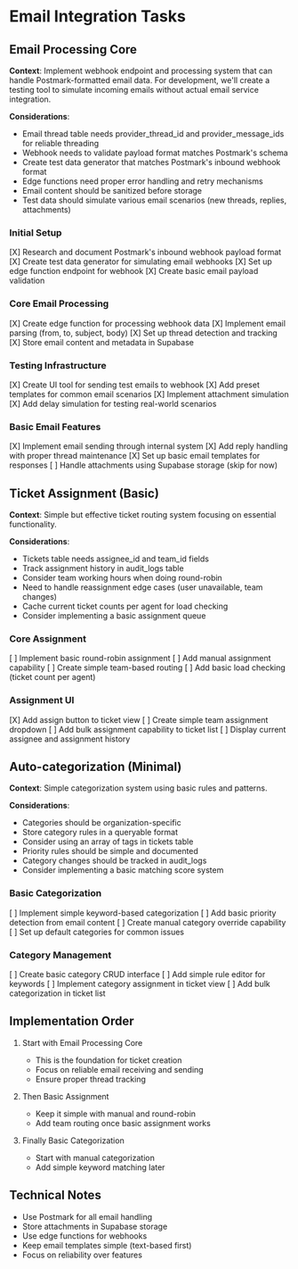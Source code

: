 # Email Integration Tasks

## Email Processing Core

**Context**: Implement webhook endpoint and processing system that can handle Postmark-formatted email data. For development, we'll create a testing tool to simulate incoming emails without actual email service integration.

**Considerations**:

- Email thread table needs provider_thread_id and provider_message_ids for reliable threading
- Webhook needs to validate payload format matches Postmark's schema
- Create test data generator that matches Postmark's inbound webhook format
- Edge functions need proper error handling and retry mechanisms
- Email content should be sanitized before storage
- Test data should simulate various email scenarios (new threads, replies, attachments)

### Initial Setup

[X] Research and document Postmark's inbound webhook payload format
[X] Create test data generator for simulating email webhooks
[X] Set up edge function endpoint for webhook
[X] Create basic email payload validation

### Core Email Processing

[X] Create edge function for processing webhook data
[X] Implement email parsing (from, to, subject, body)
[X] Set up thread detection and tracking
[X] Store email content and metadata in Supabase

### Testing Infrastructure

[X] Create UI tool for sending test emails to webhook
[X] Add preset templates for common email scenarios
[X] Implement attachment simulation
[X] Add delay simulation for testing real-world scenarios

### Basic Email Features

[X] Implement email sending through internal system
[X] Add reply handling with proper thread maintenance
[X] Set up basic email templates for responses
[ ] Handle attachments using Supabase storage (skip for now)

## Ticket Assignment (Basic)

**Context**: Simple but effective ticket routing system focusing on essential functionality.

**Considerations**:

- Tickets table needs assignee_id and team_id fields
- Track assignment history in audit_logs table
- Consider team working hours when doing round-robin
- Need to handle reassignment edge cases (user unavailable, team changes)
- Cache current ticket counts per agent for load checking
- Consider implementing a basic assignment queue

### Core Assignment

[ ] Implement basic round-robin assignment
[ ] Add manual assignment capability
[ ] Create simple team-based routing
[ ] Add basic load checking (ticket count per agent)

### Assignment UI

[X] Add assign button to ticket view
[ ] Create simple team assignment dropdown
[ ] Add bulk assignment capability to ticket list
[ ] Display current assignee and assignment history

## Auto-categorization (Minimal)

**Context**: Simple categorization system using basic rules and patterns.

**Considerations**:

- Categories should be organization-specific
- Store category rules in a queryable format
- Consider using an array of tags in tickets table
- Priority rules should be simple and documented
- Category changes should be tracked in audit_logs
- Consider implementing a basic matching score system

### Basic Categorization

[ ] Implement simple keyword-based categorization
[ ] Add basic priority detection from email content
[ ] Create manual category override capability
[ ] Set up default categories for common issues

### Category Management

[ ] Create basic category CRUD interface
[ ] Add simple rule editor for keywords
[ ] Implement category assignment in ticket view
[ ] Add bulk categorization in ticket list

## Implementation Order

1. Start with Email Processing Core

   - This is the foundation for ticket creation
   - Focus on reliable email receiving and sending
   - Ensure proper thread tracking

2. Then Basic Assignment

   - Keep it simple with manual and round-robin
   - Add team routing once basic assignment works

3. Finally Basic Categorization
   - Start with manual categorization
   - Add simple keyword matching later

## Technical Notes

- Use Postmark for all email handling
- Store attachments in Supabase storage
- Use edge functions for webhooks
- Keep email templates simple (text-based first)
- Focus on reliability over features
